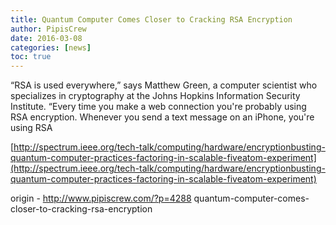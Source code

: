 ```yaml
---
title: Quantum Computer Comes Closer to Cracking RSA Encryption
author: PipisCrew
date: 2016-03-08
categories: [news]
toc: true
---
```


“RSA is used everywhere,” says Matthew Green, a computer scientist who specializes in cryptography at the Johns Hopkins Information Security Institute. “Every time you make a web connection you're probably using RSA encryption. Whenever you send a text message on an iPhone, you're using RSA 

[http://spectrum.ieee.org/tech-talk/computing/hardware/encryptionbusting-quantum-computer-practices-factoring-in-scalable-fiveatom-experiment](http://spectrum.ieee.org/tech-talk/computing/hardware/encryptionbusting-quantum-computer-practices-factoring-in-scalable-fiveatom-experiment)

origin - http://www.pipiscrew.com/?p=4288 quantum-computer-comes-closer-to-cracking-rsa-encryption